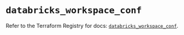 # `databricks_workspace_conf`

Refer to the Terraform Registry for docs: [`databricks_workspace_conf`](https://registry.terraform.io/providers/databricks/databricks/1.50.0/docs/resources/workspace_conf).
